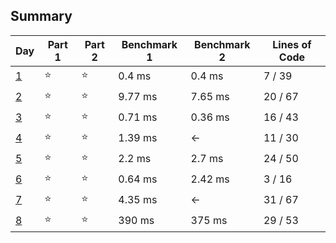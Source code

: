 ## Summary
|       Day       |Part 1|Part 2|Benchmark 1|Benchmark 2|Lines of Code|
|-----------------|------|------|-----------|-----------|-------------|
| [1](./day_01.py) |⭐   |⭐   | 0.4 ms    | 0.4 ms    |  7 / 39     |
| [2](./day_02.py) |⭐   |⭐   | 9.77 ms   | 7.65 ms   | 20 / 67     |
| [3](./day_03.py) |⭐   |⭐   | 0.71 ms   | 0.36 ms   | 16 / 43     |
| [4](./day_04.py) |⭐   |⭐   | 1.39 ms   | <-        | 11 / 30     |
| [5](./day_05.py) |⭐   |⭐   | 2.2 ms    | 2.7 ms    | 24 / 50     |
| [6](./day_06.py) |⭐   |⭐   | 0.64 ms   | 2.42 ms   |  3 / 16     |
| [7](./day_07.py) |⭐   |⭐   | 4.35 ms   | <-        | 31 / 67     |
| [8](./day_08.py) |⭐   |⭐   | 390 ms    | 375 ms    | 29 / 53     |
